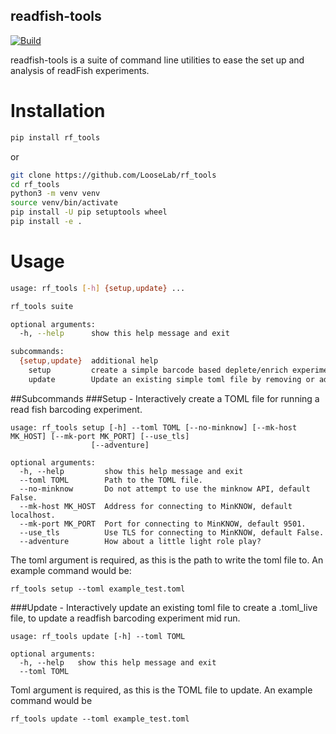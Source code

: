 readfish-tools
--------

[![Build](https://github.com/LooseLab/swordfish/actions/workflows/main.yml/badge.svg)](https://github.com/LooseLab/swordfish/actions/workflows/main.yml/badge.svg)
<!-- [![PyPI](https://img.shields.io/pypi/v/swordfish)](https://pypi.org/p/swordfish) -->

readfish-tools is a suite of command line utilities to ease the set up and analysis of readFish experiments.


Installation
===

```bash
pip install rf_tools
```

or

```bash
git clone https://github.com/LooseLab/rf_tools
cd rf_tools
python3 -m venv venv
source venv/bin/activate
pip install -U pip setuptools wheel
pip install -e .
```

Usage
===
```bash
usage: rf_tools [-h] {setup,update} ...

rf_tools suite

optional arguments:
  -h, --help      show this help message and exit

subcommands:
  {setup,update}  additional help
    setup         create a simple barcode based deplete/enrich experiment TOML.
    update        Update an existing simple toml file by removing or adding barcodes.
```

##Subcommands
###Setup - Interactively create a TOML file for running a read fish barcoding experiment. 


    usage: rf_tools setup [-h] --toml TOML [--no-minknow] [--mk-host MK_HOST] [--mk-port MK_PORT] [--use_tls]
                      [--adventure]

    optional arguments:
      -h, --help         show this help message and exit
      --toml TOML        Path to the TOML file.
      --no-minknow       Do not attempt to use the minknow API, default False.
      --mk-host MK_HOST  Address for connecting to MinKNOW, default localhost.
      --mk-port MK_PORT  Port for connecting to MinKNOW, default 9501.
      --use_tls          Use TLS for connecting to MinKNOW, default False.
      --adventure        How about a little light role play?

The toml argument is required, as this is the path to write the toml file to. An example command would be:

    rf_tools setup --toml example_test.toml

###Update - Interactively update an existing toml file to create a .toml_live file, to update a readfish barcoding experiment mid run.

    usage: rf_tools update [-h] --toml TOML

    optional arguments:
      -h, --help   show this help message and exit
      --toml TOML

Toml argument is required, as this is the TOML file to update.
An example command would be 
   
    rf_tools update --toml example_test.toml
